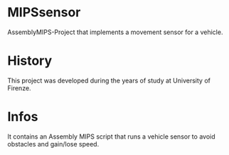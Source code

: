 # MIPSsensor
AssemblyMIPS-Project that implements a movement sensor for a vehicle.
# History 
This project was developed during the years of study at University of Firenze.
# Infos
It contains an Assembly MIPS script that runs a vehicle sensor to avoid obstacles and gain/lose speed.
